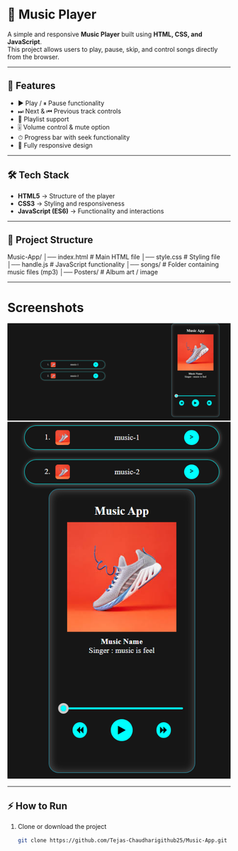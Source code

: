# 🎵 Music Player  

A simple and responsive **Music Player** built using **HTML, CSS, and JavaScript**.  
This project allows users to play, pause, skip, and control songs directly from the browser.  

---

## 🚀 Features
- ▶️ Play / ⏸ Pause functionality  
- ⏭ Next & ⏮ Previous track controls  
- 📂 Playlist support  
- 🎚 Volume control & mute option  
- ⏱ Progress bar with seek functionality  
- 📱 Fully responsive design  

---

## 🛠️ Tech Stack
- **HTML5** → Structure of the player  
- **CSS3** → Styling and responsiveness  
- **JavaScript (ES6)** → Functionality and interactions  

---

## 📂 Project Structure
Music-App/
│── index.html # Main HTML file
│── style.css # Styling file
│── handle.js # JavaScript functionality
│── songs/ # Folder containing music files (mp3)
│── Posters/ # Album art / image

---

# Screenshots

![Music Player Wev view](images/1.png)  
![Music Player Mobile Responsive](images/2.png)

---

## ⚡ How to Run
1. Clone or download the project  
   ```bash
   git clone https://github.com/Tejas-Chaudharigithub25/Music-App.git
